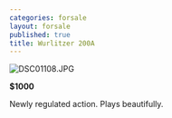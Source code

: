 ```yaml
---
categories: forsale
layout: forsale
published: true
title: Wurlitzer 200A
---
```


![DSC01108.JPG]({{site.baseurl}}/assets/images/DSC01108.JPG)

**$1000**

Newly regulated action. Plays beautifully.
